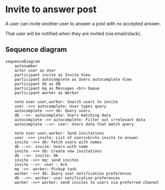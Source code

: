 # Invite to answer post

A user can invite another user to answer a post with no accepted answer.

That user will be notified when they are invited (via email/slack).

## Sequence diagram

```mermaid
sequenceDiagram
    autonumber
    actor user as User
    participant invite as Invite View
    participant autocomplete as Users autocomplete View
    participant db as DB
    participant mq as Messages <br> Queue
    participant worker as Worker
    
    note over user,worker: Search users to invite
    user ->>+ autocomplete: User types query
    autocomplete ->>+ db: Query users
    db -->>- autocomplete: Users matching data
    autocomplete ->> autocomplete: Filter out irrelevant data
    autocomplete -->>- user: Users data that match query
     
    note over user,worker: Send invitations
    user ->>+ invite: List of users<br>to invite to answer
    invite ->>+ db: Fetch users with names
    db -->>- invite: Users with name
    invite ->>+ db: Create new invitations
    db -->>- invite: Ok
    invite ->>+ mq: send invites
    invite -->>- user : Ack
    mq ->>- worker: Pickup task
    worker ->>+ db: Query user notification preferences
    db -->>- worker: user notification preferences
    worker ->>+ worker: send invites to users via preferred channel

```